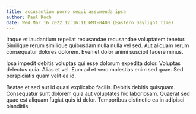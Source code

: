 ```yaml
---
title: accusantium porro sequi assumenda ipsa
author: Paul Koch
date: Wed Mar 16 2022 12:16:11 GMT-0400 (Eastern Daylight Time)
---
```

Itaque et laudantium repellat recusandae recusandae voluptatem tenetur. Similique rerum similique quibusdam nulla nulla vel sed. Aut aliquam rerum consequatur dolores dolorem. Eveniet dolor animi suscipit facere minus.

 Ipsa impedit debitis voluptas qui esse dolorum expedita dolor. Voluptas delectus quia. Alias et vel. Eum ad et vero molestias enim sed quae. Sed perspiciatis quam velit ea id.

 Beatae et sed aut id quasi explicabo facilis. Debitis debitis quisquam. Consequatur sunt dolorem quia aut voluptates hic laboriosam. Quaerat sed quae est aliquam fugiat quis id dolor. Temporibus distinctio ea in adipisci blanditiis.